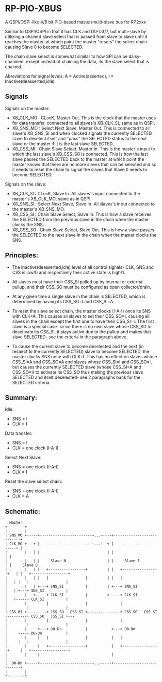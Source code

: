 # RP-PIO-XBUS

A QSPI/OSPI-like 4/8 bit PIO-based master/multi-slave bus for RP2xxx

Similar to QSPI/OSPI in that it has CLK and D0-D3/7, but multi-slave by utilizing a chained slave select that is passed from slave to slave until it reaches the master, at which point the master "resets" the select chain causing Slave 0 to become SELECTED.

The chain slave select is somewhat similar to how SPI can be daisy-chanined, except instead of chaining the data, its the slave select that is chained.

Abreviations for signal levels: A = Active(asserted), I = Inactive(deasserted,idle)

## Signals

Signals on the master:
* XB_CLK_MO : CLocK, Master Out. This is the clock that the master uses for data transfer, connected to all slaves's XB_CLK_SI, same as in QSPI.
* XB_SNS_MO : Select Next Slave, Master Out. This is connected to all slave's XB_SNS_SI and when clocked signals the currently SELECTED slave to deselect itself and "pass" the SELECTED status to the next slave or the master if it is the last slave SELECTED.
* XB_CSS_MI : Chain Slave Select, Master In. This is the master's input to which the last slave's XB_CSS_SO is connected. This is how the last slave passes the SELECTED back to the master at which point the master knows that there are no more slaves that can be selected and so it needs to reset the chain to signal the slaves that Slave 0 needs to become SELECTED.

Signals on the slave:
* XB_CLK_SI : CLocK, Slave In. All slaves's input connected to the master's XB_CLK_MO, same as in QSPI.
* XB_SNS_SI : Select Next Slave, Slave In. All slaves's input connected to the master's XB_SNS_MO.
* XB_CSS_SI : Chain Slave Select, Slave In. This is how a slave receives the SELECTED from the previous slave in the chain when the master clocks the SNS.
* XB_CSS_SO : Chain Slave Select, Slave Out. This is how a slave passes the SELECTED to the next slave in the chain when the master clocks the SNS.

## Principles:

* The inactive(deasserted,idle) level of all control signals- CLK, SNS and CSS is low/0 and respectively their active state is high/1.

* All slaves must have their CSS_SI pulled up by internal or external pullup, and their CSS_SO must be configured as open collector/drain.

* At any given time a single slave in the chain is SELECTED, which is determined by having its CSS_SO=I and CSS_SI=A.

* To reset the slave select chain, the master clocks (I-A-I) once its SNS with CLK=A. This causes all slaves to set their CSS_SO=I, causing all slaves in the chain except the first one to have their CSS_SI=I. The first slave is a special case- since there is no next slave whose CSS_SO to deactivate its CSS_SI, it stays active due to the pullup and makes that slave SELECTED- see the criteria in the paragraph above. 

* To cause the current slave to become deselected and the next (in respect to the currently SELECTED) slave to become SELECTED, the master clocks SNS once with CLK=I. This has no effect on slaves whose CSS_SI=A and CSS_SO=A and slaves whose CSS_SI=I and CSS_SO=I, but causes the currently SELECTED slave (whose CSS_SI=A and CSS_SO=I) to activate its CSS_SO thus making the previous slave SELECTED and itself deselected- see 2 paragraphs back for the SELECTED criteria.

## Summary:

Idle:
 * SNS = I
 * CLK = I

Data transfer:
 * SNS = I
 * CLK = one clock (I-A-I)

Select Next Slave:
 * SNS = one clock (I-A-I)
 * CLK = I

Reset the slave select chain:
 * SNS = one clock (I-A-I)
 * CLK = A

## Schematic:
```
  Master
+--------+
|        |
| SNS_MO +-----+------------------------~...~----+---------------------------+
| CLK_MO +---+-|------------------------~...~--+-|-------------------------+ |
|        |   | |                               | |                         | |
|        |   | |     Slave N                   | |     Slave 1             | |     Slave 0
|        |   | |   +-----------------+         | |   +-----------------+   | |   +-----------------+
|        |   | |   |                 |         | |   |                 |   | |   |                 |
|        |   | +---+ SNS_SI          |         | +---+ SNS_SI          |   | +---+ SNS_SI          |
|        |   +-----+ CLK_SI          |         +-----+ CLK_SI          |   +-----+ CLK_SI          |
|        |         |                 |               |                 |         |                 |
| CSS_MI +---------+ CSS_SO   CSS_SI +--~...~--------+ CSS_SO   CSS_SI +---------+ CSS_SO   CSS_SI +---
|        |         |                 |               |                 |         |                 |
|        |     +---+ D0-Dn           |           +---+ D0-Dn           |     +---+ D0-Dn           |
|        |     |   |                 |           |   |                 |     |   |                 |
|        |     |   +-----------------+           |   +-----------------+     |   +-----------------+
|        |     |                                 |                           |
|  D0-Dn +-----+------------------------~...~----+---------------------------+
|        |
+--------+
```
